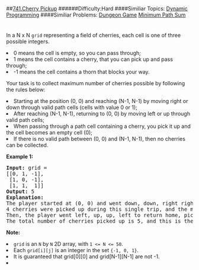 ##[741.Cherry Pickup](https://leetcode.com/problems/cherry-pickup/description/ "741.Cherry Pickup")
######Difficulty:Hard
####Similiar Topics:
  [Dynamic Programming](https://leetcode.com//tag/dynamic-programming)
####Similiar Problems:
  [Dungeon Game](https://leetcode.com//problems/dungeon-game)  [Minimum Path Sum](https://leetcode.com//problems/minimum-path-sum)
<div class="question-description__3U1T" style="padding-top: 10px;"><div><p>
In a N x N <code>grid</code> representing a field of cherries, each cell is one of three possible integers.
</p><p>
</p><li>0 means the cell is empty, so you can pass through;</li>
<li>1 means the cell contains a cherry, that you can pick up and pass through;</li>
<li>-1 means the cell contains a thorn that blocks your way.</li>
<p/><p>
Your task is to collect maximum number of cherries possible by following the rules below:
</p><p>
</p><li>Starting at the position (0, 0) and reaching (N-1, N-1) by moving right or down through valid path cells (cells with value 0 or 1);</li>
<li>After reaching (N-1, N-1), returning to (0, 0) by moving left or up through valid path cells;</li>
<li>When passing through a path cell containing a cherry, you pick it up and the cell becomes an empty cell (0);</li>
<li>If there is no valid path between (0, 0) and (N-1, N-1), then no cherries can be collected.</li>
<p/><p>

</p><p><b>Example 1:</b><br/>
</p><pre><b>Input:</b> grid =
[[0, 1, -1],
 [1, 0, -1],
 [1, 1,  1]]
<b>Output:</b> 5
<b>Explanation:</b> 
The player started at (0, 0) and went down, down, right right to reach (2, 2).
4 cherries were picked up during this single trip, and the matrix becomes [[0,1,-1],[0,0,-1],[0,0,0]].
Then, the player went left, up, up, left to return home, picking up one more cherry.
The total number of cherries picked up is 5, and this is the maximum possible.
</pre>
<p/>

<p><b>Note:</b>
</p><li><code>grid</code> is an <code>N</code> by <code>N</code> 2D array, with <code>1 &lt;= N &lt;= 50</code>.</li>
<li>Each <code>grid[i][j]</code> is an integer in the set <code>{-1, 0, 1}</code>.</li>
<li>It is guaranteed that grid[0][0] and grid[N-1][N-1] are not -1.</li><li>
<p/></li></div></div><div> </div><div> </div><div> </div><div> </div><div> </div><div> </div><div> </div><div> </div><div> </div><div> </div><div> </div><div> </div><div> </div><div> </div><div> </div><div> </div><div> </div><div> </div><div> </div><div> </div><div> </div><div> </div><div> </div><div> </div><div> </div><div> </div><div> </div><div> </div><div> </div><div> </div><div> </div><div> </div><div> </div><div> </div><div> </div><div> </div><div> </div><div> </div><div> </div><div> </div><div> </div><div> </div><div> </div><div> </div><div> </div><div> </div><div> </div><div> </div><div> </div><div> </div><div> </div><div> </div><div> </div><div> </div><div> </div><div> </div><div> </div><div> </div><div> </div><div> </div><div> </div><div> </div><div> </div><div> </div><div> </div><div> </div><div> </div><div> </div><div> </div><div> </div><div> </div><div> </div><div> </div><div> </div><div> </div><div> </div><div> </div><div> </div><div> </div><div> </div><div> </div><div> </div><div> </div><div> </div><div> </div><div> </div><div> </div><div> </div><div> </div><div> </div><div> </div><div> </div><div> </div><div> </div><div> </div><div> </div><div> </div><div> </div><div> </div><div> </div><div> </div><div> </div><div> </div><div> </div><div> </div><div> </div><div> </div><div> </div><div> </div><div> </div><div> </div><div> </div>